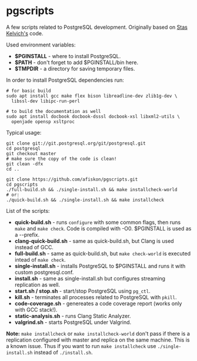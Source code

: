 # pgscripts

A few scripts related to PostgreSQL development. Originally based on [Stas
Kelvich's][stas] code.

Used environment variables:

* **$PGINSTALL** - where to install PostgreSQL.
* **$PATH** - don't forget to add $PGINSTALL/bin here.
* **$TMPDIR** - a directory for saving temporary files.

In order to install PostgreSQL dependencies run:

```
# for basic build
sudo apt install gcc make flex bison libreadline-dev zlib1g-dev \
  libssl-dev libipc-run-perl

# to build the documentation as well
sudo apt install docbook docbook-dsssl docbook-xsl libxml2-utils \
  openjade opensp xsltproc
```

Typical usage:

```
git clone git://git.postgresql.org/git/postgresql.git
cd postgresql
git checkout master
# make sure the copy of the code is clean!
git clean -dfx
cd ..

git clone https://github.com/afiskon/pgscripts.git
cd pgscripts
./full-build.sh && ./single-install.sh && make installcheck-world
# or:
./quick-build.sh && ./single-install.sh && make installcheck
```

List of the scripts:

* **quick-build.sh** - runs `configure` with some common flags, then runs `make`
  and `make check`. Code is compiled with -O0. $PGINSTALL is used as a --prefix.
* **clang-quick-build.sh** - same as quick-build.sh, but Clang is used instead of
  GCC.
* **full-build.sh** - same as quick-build.sh, but `make check-world` is executed
  intead of `make check`.
* **single-install.sh** - installs PostgreSQL to $PGINSTALL and runs it with custom
  postgresql.conf.
* **install.sh** - same as single-install.sh but configures streaming replication as
  well.
* **start.sh / stop.sh** - start/stop PostgreSQL using `pg_ctl`.
* **kill.sh** - terminates all processes related to PostgreSQL with `pkill`.
* **code-coverage.sh** - genereates a code coverage report (works only with GCC stack!).
* **static-analysis.sh** - runs Clang Static Analyzer.
* **valgrind.sh** - starts PostgreSQL under Valgrind.

**Note:** `make installcheck` or `make installcheck-world` don't pass if there
is a replication configured with master and replica on the same machine. This is
a known issue. Thus if you want to run `make installcheck` use
`./single-install.sh` instead of `./install.sh`.

[stas]: https://github.com/kelvich
